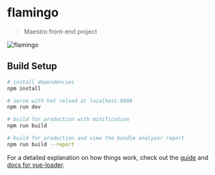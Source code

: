 # flamingo

> Maestro front-end project

![flamingo](https://cdn3.volusion.com/qoekr.tvbun/v/vspfiles/photos/pinkflamingo-3.jpg?1341778862
)

## Build Setup

``` bash
# install dependencies
npm install

# serve with hot reload at localhost:8080
npm run dev

# build for production with minification
npm run build

# build for production and view the bundle analyzer report
npm run build --report
```

For a detailed explanation on how things work, check out the [guide](http://vuejs-templates.github.io/webpack/) and [docs for vue-loader](http://vuejs.github.io/vue-loader).
